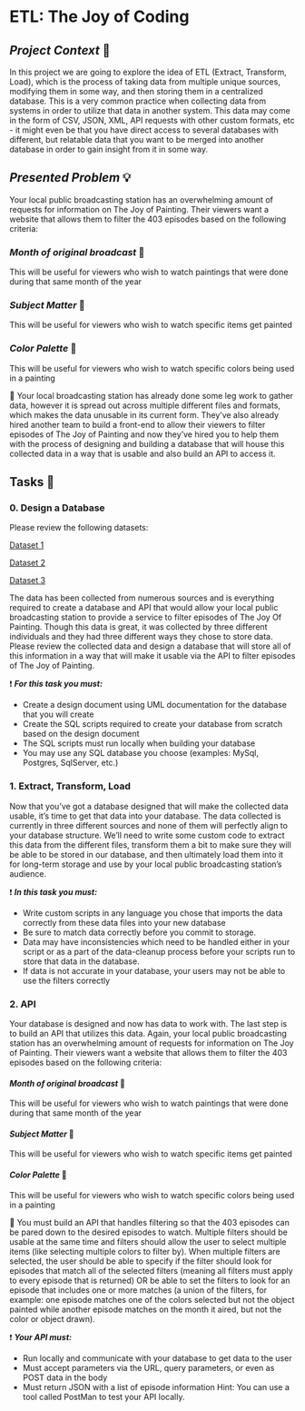 # ETL: The Joy of Coding

## **_Project Context_** 📑

In this project we are going to explore the idea of ETL (Extract, Transform, Load), which is the process of taking data from multiple unique sources, modifying them in some way, and then storing them in a centralized database. This is a very common practice when collecting data from systems in order to utilize that data in another system. This data may come in the form of CSV, JSON, XML, API requests with other custom formats, etc - it might even be that you have direct access to several databases with different, but relatable data that you want to be merged into another database in order to gain insight from it in some way.

## **_Presented Problem_** 💡

Your local public broadcasting station has an overwhelming amount of requests for information on The Joy of Painting. Their viewers want a website that allows them to filter the 403 episodes based on the following criteria:

### **_Month of original broadcast_** 📆

This will be useful for viewers who wish to watch paintings that were done during that same month of the year

### **_Subject Matter_** 🎯

This will be useful for viewers who wish to watch specific items get painted

### **_Color Palette_** 🎨

This will be useful for viewers who wish to watch specific colors being used in a painting


📡 Your local broadcasting station has already done some leg work to gather data, however it is spread out across multiple different files and formats, which makes the data unusable in its current form. They’ve also already hired another team to build a front-end to allow their viewers to filter episodes of The Joy of Painting and now they’ve hired you to help them with the process of designing and building a database that will house this collected data in a way that is usable and also build an API to access it.


## Tasks 🔧

### **0. Design a Database**

Please review the following datasets:

[Dataset 1](https://github.com/SvitLanaPavl/atlas-the-joy-of-painting-api/blob/main/data/colors.csv)

[Dataset 2](https://github.com/SvitLanaPavl/atlas-the-joy-of-painting-api/blob/main/data/episodes.csv)

[Dataset 3](https://github.com/SvitLanaPavl/atlas-the-joy-of-painting-api/blob/main/data/subjects.csv)

The data has been collected from numerous sources and is everything required to create a database and API that would allow your local public broadcasting station to provide a service to filter episodes of The Joy Of Painting. Though this data is great, it was collected by three different individuals and they had three different ways they chose to store data. Please review the collected data and design a database that will store all of this information in a way that will make it usable via the API to filter episodes of The Joy of Painting.

❗ **_For this task you must:_** 

- Create a design document using UML documentation for the database that you will create
- Create the SQL scripts required to create your database from scratch based on the design document
- The SQL scripts must run locally when building your database
- You may use any SQL database you choose (examples: MySql, Postgres, SqlServer, etc.)


### **1. Extract, Transform, Load**

Now that you’ve got a database designed that will make the collected data usable, it’s time to get that data into your database. The data collected is currently in three different sources and none of them will perfectly align to your database structure. We’ll need to write some custom code to extract this data from the different files, transform them a bit to make sure they will be able to be stored in our database, and then ultimately load them into it for long-term storage and use by your local public broadcasting station’s audience.

❗ **_In this task you must:_** 

- Write custom scripts in any language you chose that imports the data correctly from these data files into your new database
- Be sure to match data correctly before you commit to storage.
- Data may have inconsistencies which need to be handled either in your script or as a part of the data-cleanup process before your scripts run to store that data in the database.
- If data is not accurate in your database, your users may not be able to use the filters correctly


### **2. API**

Your database is designed and now has data to work with. The last step is to build an API that utilizes this data. Again, your local public broadcasting station has an overwhelming amount of requests for information on The Joy of Painting. Their viewers want a website that allows them to filter the 403 episodes based on the following criteria:

#### **_Month of original broadcast_** 📆

This will be useful for viewers who wish to watch paintings that were done during that same month of the year

#### **_Subject Matter_** 🎯

This will be useful for viewers who wish to watch specific items get painted

#### **_Color Palette_** 🎨

This will be useful for viewers who wish to watch specific colors being used in a painting

📌 You must build an API that handles filtering so that the 403 episodes can be pared down to the desired episodes to watch. Multiple filters should be usable at the same time and filters should allow the user to select multiple items (like selecting multiple colors to filter by). When multiple filters are selected, the user should be able to specify if the filter should look for episodes that match all of the selected filters (meaning all filters must apply to every episode that is returned) OR be able to set the filters to look for an episode that includes one or more matches (a union of the filters, for example: one episode matches one of the colors selected but not the object painted while another episode matches on the month it aired, but not the color or object drawn).

❗ **_Your API must:_**

- Run locally and communicate with your database to get data to the user
- Must accept parameters via the URL, query parameters, or even as POST data in the body
- Must return JSON with a list of episode information
Hint: You can use a tool called PostMan to test your API locally.